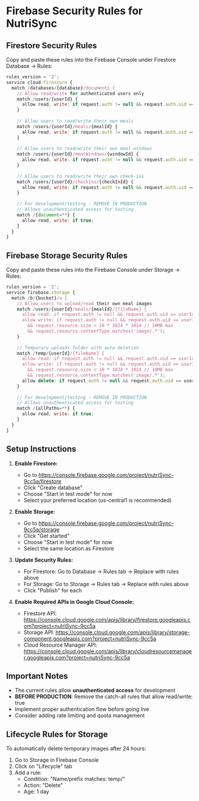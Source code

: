 # Firebase Security Rules for NutriSync

## Firestore Security Rules

Copy and paste these rules into the Firebase Console under Firestore Database → Rules:

```javascript
rules_version = '2';
service cloud.firestore {
  match /databases/{database}/documents {
    // Allow read/write for authenticated users only
    match /users/{userId} {
      allow read, write: if request.auth != null && request.auth.uid == userId;
    }
    
    // Allow users to read/write their own meals
    match /users/{userId}/meals/{mealId} {
      allow read, write: if request.auth != null && request.auth.uid == userId;
    }
    
    // Allow users to read/write their own meal windows
    match /users/{userId}/mealWindows/{windowId} {
      allow read, write: if request.auth != null && request.auth.uid == userId;
    }
    
    // Allow users to read/write their own check-ins
    match /users/{userId}/checkIns/{checkInId} {
      allow read, write: if request.auth != null && request.auth.uid == userId;
    }
    
    // For development/testing - REMOVE IN PRODUCTION
    // Allows unauthenticated access for testing
    match /{document=**} {
      allow read, write: if true;
    }
  }
}
```

## Firebase Storage Security Rules

Copy and paste these rules into the Firebase Console under Storage → Rules:

```javascript
rules_version = '2';
service firebase.storage {
  match /b/{bucket}/o {
    // Allow users to upload/read their own meal images
    match /users/{userId}/meals/{mealId}/{fileName} {
      allow read: if request.auth != null && request.auth.uid == userId;
      allow write: if request.auth != null && request.auth.uid == userId
        && request.resource.size < 10 * 1024 * 1024 // 10MB max
        && request.resource.contentType.matches('image/.*');
    }
    
    // Temporary uploads folder with auto-deletion
    match /temp/{userId}/{fileName} {
      allow read: if request.auth != null && request.auth.uid == userId;
      allow write: if request.auth != null && request.auth.uid == userId
        && request.resource.size < 10 * 1024 * 1024 // 10MB max
        && request.resource.contentType.matches('image/.*');
      allow delete: if request.auth != null && request.auth.uid == userId;
    }
    
    // For development/testing - REMOVE IN PRODUCTION
    // Allows unauthenticated access for testing
    match /{allPaths=**} {
      allow read, write: if true;
    }
  }
}
```

## Setup Instructions

1. **Enable Firestore:**
   - Go to https://console.firebase.google.com/project/nutriSync-9cc5a/firestore
   - Click "Create database"
   - Choose "Start in test mode" for now
   - Select your preferred location (us-central1 is recommended)

2. **Enable Storage:**
   - Go to https://console.firebase.google.com/project/nutriSync-9cc5a/storage
   - Click "Get started"
   - Choose "Start in test mode" for now
   - Select the same location as Firestore

3. **Update Security Rules:**
   - For Firestore: Go to Database → Rules tab → Replace with rules above
   - For Storage: Go to Storage → Rules tab → Replace with rules above
   - Click "Publish" for each

4. **Enable Required APIs in Google Cloud Console:**
   - Firestore API: https://console.cloud.google.com/apis/library/firestore.googleapis.com?project=nutriSync-9cc5a
   - Storage API: https://console.cloud.google.com/apis/library/storage-component.googleapis.com?project=nutriSync-9cc5a
   - Cloud Resource Manager API: https://console.cloud.google.com/apis/library/cloudresourcemanager.googleapis.com?project=nutriSync-9cc5a

## Important Notes

- The current rules allow **unauthenticated access** for development
- **BEFORE PRODUCTION**: Remove the catch-all rules that allow read/write: true
- Implement proper authentication flow before going live
- Consider adding rate limiting and quota management

## Lifecycle Rules for Storage

To automatically delete temporary images after 24 hours:

1. Go to Storage in Firebase Console
2. Click on "Lifecycle" tab
3. Add a rule:
   - Condition: "Name/prefix matches: temp/"
   - Action: "Delete"
   - Age: 1 day